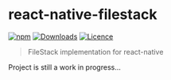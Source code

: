 # react-native-filestack

[![npm](https://img.shields.io/npm/v/react-native-filestack.svg)](https://www.npmjs.com/package/react-native-filestack) [![Downloads](https://img.shields.io/npm/dt/react-native-filestack.svg)](https://www.npmjs.com/package/react-native-filestack) [![Licence](https://img.shields.io/npm/l/react-native-filestack.svg)](https://www.npmjs.com/package/react-native-filestack)

> FileStack implementation for react-native

Project is still a work in progress...
